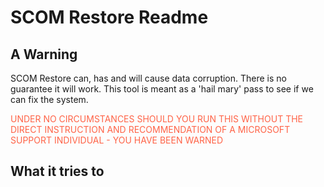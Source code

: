 # SCOM Restore Readme

## A Warning
SCOM Restore can, has and will cause data corruption. There is no guarantee it will work. This tool is meant as a 'hail mary' pass to see if we can fix the system.

<font color="tomato">UNDER NO CIRCUMSTANCES SHOULD YOU RUN THIS WITHOUT THE DIRECT INSTRUCTION AND RECOMMENDATION OF A MICROSOFT SUPPORT INDIVIDUAL - YOU HAVE BEEN WARNED</font>


## What it tries to

